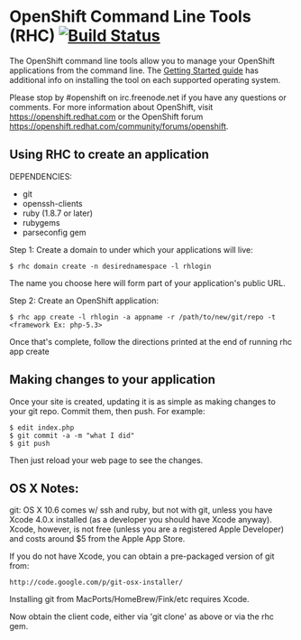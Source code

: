 # OpenShift Command Line Tools (RHC) [![Build Status](https://secure.travis-ci.org/openshift/os-client-tools.png)](http://travis-ci.org/openshift/os-client-tools)

The OpenShift command line tools allow you to manage your OpenShift
applications from the command line.  The [Getting Started
guide](https://openshift.redhat.com/app/getting_started) has additional
info on installing the tool on each supported operating system.

Please stop by #openshift on irc.freenode.net if you have any questions or
comments.  For more information about OpenShift, visit https://openshift.redhat.com
or the OpenShift forum
https://openshift.redhat.com/community/forums/openshift.


## Using RHC to create an application

DEPENDENCIES: 

* git
* openssh-clients
* ruby (1.8.7 or later)
* rubygems
* parseconfig gem

Step 1:  Create a domain to under which your applications will live:

    $ rhc domain create -n desirednamespace -l rhlogin

The name you choose here will form part of your application's public
URL.

Step 2: Create an OpenShift application:

    $ rhc app create -l rhlogin -a appname -r /path/to/new/git/repo -t <framework Ex: php-5.3>

Once that's complete, follow the directions printed at the end of running
rhc app create


## Making changes to your application

Once your site is created, updating it is as simple as making changes to your
git repo.  Commit them, then push.  For example:

    $ edit index.php
    $ git commit -a -m "what I did"
    $ git push

Then just reload your web page to see the changes.

## OS X Notes:

git:
OS X 10.6 comes w/ ssh and ruby, but not with git, unless you have
Xcode 4.0.x installed (as a developer you should have Xcode anyway).
Xcode, however, is not free (unless you are a registered Apple
Developer) and costs around $5 from the Apple App Store.

If you do not have Xcode, you can obtain a pre-packaged version
of git from:

    http://code.google.com/p/git-osx-installer/

Installing git from MacPorts/HomeBrew/Fink/etc requires Xcode.

Now obtain the client code, either via 'git clone' as above
or via the rhc gem.

